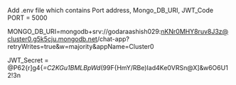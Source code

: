 Add .env file which contains Port address, Mongo_DB_URI, JWT_Code
PORT = 5000

MONGO_DB_URI=mongodb+srv://godaraashish029:nKNr0MHY8ruv8J3z@cluster0.g5k5cju.mongodb.net/chat-app?retryWrites=true&w=majority&appName=Cluster0

JWT_Secret = @P62{r]g4{_=C2KGu1BMLBpWd_(99F{HmY/RBe)Iad4Ke0VRSn@X]&w6O6U12!3n
